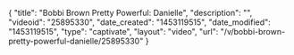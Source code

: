 {
    "title": "Bobbi Brown Pretty Powerful: Danielle",
    "description": "",
    "videoid": "25895330",
    "date_created": "1453119515",
    "date_modified": "1453119515",
    "type": "captivate",
    "layout": "video",
    "url": "\/v\/bobbi-brown-pretty-powerful-danielle\/25895330"
}